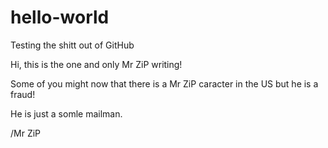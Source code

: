 # hello-world
Testing the shitt out of GitHub

Hi, this is the one and only Mr ZiP writing!

Some of you might now that there is a Mr ZiP caracter in the US but he is a fraud!

He is just a somle mailman.

/Mr ZiP
